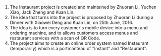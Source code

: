 1. The Instaurant project is created and maintained by Zhuoran Li, Yuchen Xiao, Jack Zheng and Kuan Lin.
2. The idea that turns into the project is proposed by Zhuoran Li during a Dinner with Xiaowei Deng and Kuan Lin, on 25th June, 2016.
3. The idea is to turn every customer's mobile device into a menu and ordering machine, and to allows customers access menus and restaurant services with a scan of QR Code.
4. The project aims to create an online order system named Instaurant (temporarily) which is a portmanteau of "Instant" and "Restaurant".
